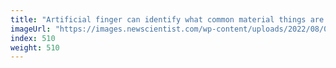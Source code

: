 ```yaml
---
title: "Artificial finger can identify what common material things are made of"
imageUrl: "https://images.newscientist.com/wp-content/uploads/2022/08/05210720/SEI_1178551531.jpg?width=600"
index: 510
weight: 510
---
```

